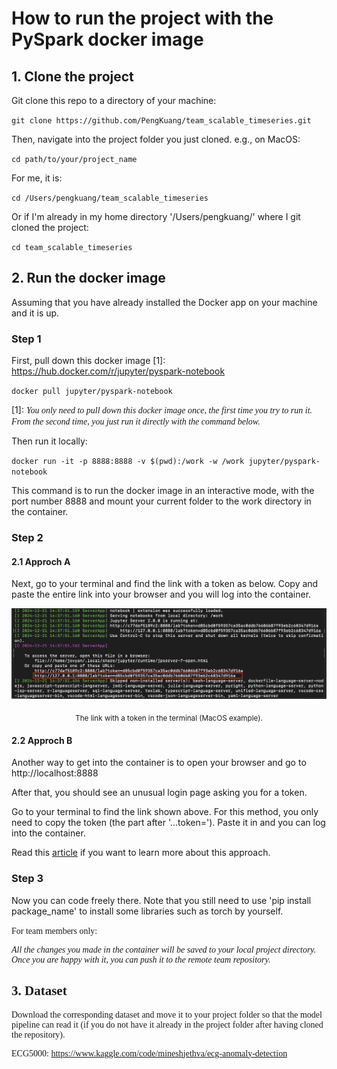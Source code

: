 # How to run the project with the PySpark docker image

## 1. Clone the project
Git clone this repo to a directory of your machine:

`git clone https://github.com/PengKuang/team_scalable_timeseries.git`

Then, navigate into the project folder you just cloned.
e.g., on MacOS:

`cd path/to/your/project_name`

For me, it is: 

`cd /Users/pengkuang/team_scalable_timeseries` 

Or if I'm already in my home directory '/Users/pengkuang/' where I git cloned the project: 

`cd team_scalable_timeseries`

## 2. Run the docker image
Assuming that you have already installed the Docker app on your machine and it is up. 

### Step 1
First, pull down this docker image [1]: <https://hub.docker.com/r/jupyter/pyspark-notebook>

`docker pull jupyter/pyspark-notebook`

[1]: <span style="font-family: 'Times New Roman', Times, serif;">_You only need to pull down this docker image once, the first time you try to run it. From the second time, you just run it directly with the command below._</span>

Then run it locally: 

`docker run -it -p 8888:8888 -v $(pwd):/work -w /work jupyter/pyspark-notebook`

This command is to run the docker image in an interactive mode, with the port number 8888 and mount your current folder to the work directory in the container. 

### Step 2

#### 2.1 Approch A

Next, go to your terminal and find the link with a token as below. Copy and paste the entire link into your browser and you will log into the container.

<p align="center">
  <img src="./report_images/terminal_link_token.png" width="900" />
</p>
<p align="center">
  <sub>The link with a token in the terminal (MacOS example).</sub>
</p>

#### 2.2 Approch B
Another way to get into the container is to open your browser and go to http://localhost:8888

After that, you should see an unusual login page asking you for a token. 

Go to your terminal to find the link shown above. For this method, you only need to copy the token (the part after '...token='). Paste it in and you can log into the container. 

Read this [article](https://levelup.gitconnected.com/using-docker-and-pyspark-134cd4cab867) if you want to learn more about this approach.

### Step 3

Now you can code freely there. Note that you still need to use 'pip install package_name' to install some libraries such as torch by yourself. 

<span style="font-family: 'Times New Roman', Times, serif;">
For team members only:

_All the changes you made in the container will be saved to your local project directory. Once you are happy with it, you can push it to the remote team repository._</span>

## 3. Dataset 

Download the corresponding dataset and move it to your project folder so that the model pipeline can read it (if you do not have it already in the project folder after having cloned the repository). 

ECG5000: <https://www.kaggle.com/code/mineshjethva/ecg-anomaly-detection>
